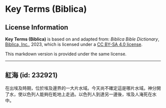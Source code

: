 # Key Terms (Biblica)

## License Information

**Key Terms (Biblica)** is based on and adapted from: _Biblica Bible Dictionary_, [Biblica, Inc.](https://www.biblica.com/), 2023, which is licensed under a [CC BY-SA 4.0 license](https://creativecommons.org/licenses/by-sa/4.0/legalcode.en).

This markdown version is provided under the same license.



--------------------------------

## 紅海 (id: 232921)

在出埃及時期，位於埃及邊界的一大片水域。今天尚不確定這是哪片水域。神分開了水，使以色列人能夠在乾地上走過。以色列人到達另一邊後，埃及人淹死在水中。


